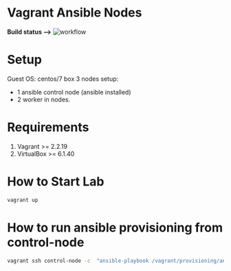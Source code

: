 # Vagrant Ansible Nodes
**Build status -->**  ![workflow](https://github.com/airdata/vagrant-ansible-nodes/actions/workflows/main.yml/badge.svg)

# Setup
Guest OS: centos/7 box
3 nodes setup:
  - 1 ansible control node (ansible installed)
  - 2 worker in nodes.

# Requirements

1. Vagrant >= 2.2.19
2. VirtualBox >= 6.1.40

# How to Start Lab

```bash
vagrant up
```

# How to run ansible provisioning from control-node

```bash
vagrant ssh control-node -c  "ansible-playbook /vagrant/provisioning/ansible/playbook.yml"
```
